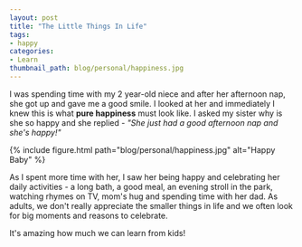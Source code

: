 ```yaml
---
layout: post
title: "The Little Things In Life"
tags:
- happy
categories:
- Learn
thumbnail_path: blog/personal/happiness.jpg
---
```


I was spending time with my 2 year-old niece and after her afternoon nap, she got up and gave me a good smile. I looked at her and immediately I knew this is what **pure happiness** must look like. I asked my sister why is she so happy and she replied - *"She just had a good afternoon nap and she's happy!"*

{% include figure.html path="blog/personal/happiness.jpg" alt="Happy Baby" %}

As I spent more time with her, I saw her being happy and celebrating her daily activities - a long bath, a good meal, an evening stroll in the park, watching rhymes on TV, mom's hug and spending time with her dad. As adults, we don't really appreciate the smaller things in life and we often look for big moments and reasons to celebrate.

It's amazing how much we can learn from kids!